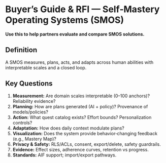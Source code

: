 # Buyer’s Guide & RFI — Self‑Mastery Operating Systems (SMOS)
**Use this to help partners evaluate and compare SMOS solutions.**

## Definition
A SMOS measures, plans, acts, and adapts across human abilities with interpretable scales and a closed loop.

## Key Questions
1. **Measurement:** Are domain scales interpretable (0–100 anchors)? Reliability evidence?  
2. **Planning:** How are plans generated (AI + policy)? Provenance of models/policies?  
3. **Action:** What quest catalog exists? Effort bounds? Personalization controls?  
4. **Adaptation:** How does daily context modulate plans?  
5. **Visualization:** Does the system provide behavior‑changing feedback (e.g., Mastery Map)?  
6. **Privacy & Safety:** RLS/ACLs, consent, export/delete, safety guardrails.  
7. **Evidence:** Effect sizes, adherence curves, retention vs progress.  
8. **Standards:** AIF support; import/export pathways.
